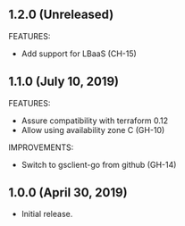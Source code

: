 ## 1.2.0 (Unreleased)

FEATURES:

* Add support for LBaaS (CH-15)

## 1.1.0 (July 10, 2019)

FEATURES:

* Assure compatibility with terraform 0.12
* Allow using availability zone C (GH-10)

IMPROVEMENTS:

* Switch to gsclient-go from github (GH-14)

## 1.0.0 (April 30, 2019)

* Initial release.
